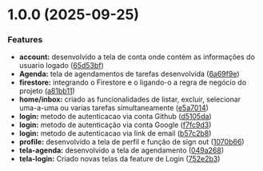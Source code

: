 # 1.0.0 (2025-09-25)


### Features

* **account:** desenvolvido a tela de conta onde contém as informações do usuario logado ([65d53bf](https://github.com/LucasFormigonBR/todyapp/commit/65d53bf011d2488f4f128260c50d11e51699f8bb))
* **Agenda:** tela de agendamentos de tarefas desenvolvida ([6a69f9e](https://github.com/LucasFormigonBR/todyapp/commit/6a69f9ea57252c7fb420cbec8bd1f4d87986c25f))
* **firestore:** integrando o Firestore e o ligando-o a regra de negócio do projeto ([a81bb11](https://github.com/LucasFormigonBR/todyapp/commit/a81bb11666cb92072aed4ac19469cbf21755b2e3))
* **home/inbox:** criado as funcionalidades de listar, excluir, selecionar uma-a-uma ou varias tarefas simultaneamente ([e5a7014](https://github.com/LucasFormigonBR/todyapp/commit/e5a7014fa600043ba722543a0847119fc8eb038e))
* **login:** metodo de autenticacao via conta Github ([d5105da](https://github.com/LucasFormigonBR/todyapp/commit/d5105daac31557930407c4412de0dc0cb5441283))
* **login:** metodo de autenticação via conta Google ([f7fc9d3](https://github.com/LucasFormigonBR/todyapp/commit/f7fc9d3ab31acf9ef1e1eca58cf116dce1d103cb))
* **login:** metodo de autenticacao via link de email ([b57c2b8](https://github.com/LucasFormigonBR/todyapp/commit/b57c2b8375e9aca03f280ca36b569ff2a6d242de))
* **profile:** desenvolvido a tela de perfil e função de sign out ([1070b66](https://github.com/LucasFormigonBR/todyapp/commit/1070b66ce657046bb9d9958ea2c634ae7334e5e2))
* **tela-agenda:** desenvolvido a tela de agendamento ([049a268](https://github.com/LucasFormigonBR/todyapp/commit/049a268392cdeb14b95a45650ef0e4d5168133ae))
* **tela-login:** Criado novas telas da feature de Login ([752e2b3](https://github.com/LucasFormigonBR/todyapp/commit/752e2b3cb9a245685d4e9dd7f60199fc997123f2))



